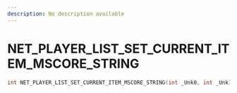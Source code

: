 ```yaml
---
description: No description available 
---
```


# NET_PLAYER_LIST_SET_CURRENT_ITEM_MSCORE_STRING

```cpp
int NET_PLAYER_LIST_SET_CURRENT_ITEM_MSCORE_STRING(int _Unk0, int _Unk1);
```